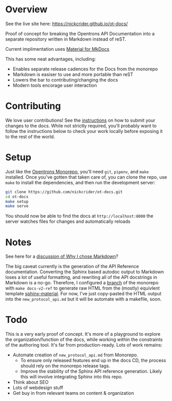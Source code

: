 # Overview

See the live site here: https://nickcrider.github.io/ot-docs/

Proof of concept for breaking the Opentrons API Documentation into a separate repository written in Markdown instead of reST.

Current implimentation uses [Material for MkDocs](https://github.com/squidfunk/mkdocs-material)

This has some neat advantages, including:
- Enables separate release cadences for the Docs from the monorepo
- Markdown is easiser to use and more portable than reST
- Lowers the bar to contributing/changing the docs
- Modern tools encorage user interaction

# Contributing

We love user contributions! See the [instructions](CONTRIBUTING.md) on how to submit your changes to the docs. While not strictly required, you'll probably want to follow the instructions below to check your work locally before exposing it to the rest of the world.

# Setup

Just like the [Opentrons Monorepo](https://github.com/Opentrons/opentrons/blob/edge/CONTRIBUTING.md#environment-and-repository), you'll need `git`, `pipenv`, and `make` installed. Once you've gotten that taken care of, you can clone the repo, use `make` to install the dependencies, and then run the development server:

```bash
git clone https://github.com/nickcrider/ot-docs.git
cd ot-docs
make setup
make serve
```
You should now be able to find the docs at `http://localhost:8000` the server watches files for changes and automatically reloads

# Notes

See here for a [discussion of Why I chose Markdown](CONTRIBUTING.md#why-markdown)?

The big caveat currently is the generation of the API Reference documentation. Converting the Sphinx based autodoc output to Markdown loses a lot of useful formatting, and rewriting all of the API docstrings in Markdown is a no-go. Therefore, I configured a [branch](https://github.com/Opentrons/opentrons/tree/docs-sphinx-material/api) of the monorepo with `make docs-v2-ref` to generate raw HTML from the (mostly) equivlent template [sphinx-material](https://github.com/bashtage/sphinx-material/). For now, I've just copy-pasted the HTML output into the `new_protocol_api.md` but it will be automate with a makefile, soon. 

# Todo

This is a very early proof of concept. It's more of a playground to explore 
the organization/function of the docs, while working within the constraints of
the authoring tool. It's far from production-ready. Lots of work remains:

- Automate creation of `new_protocol_api.md` from Monorepo.
  - To ensure only released features end up in the docs CD, the process should rely on the monorepo release tags.
  - Improve the stability of the Sphinx API reference generation. Likely this will involve integrating Sphinx into this repo.
- Think about SEO
- Lots of webdesign stuff
- Get buy in from relevant teams on content & organization 
